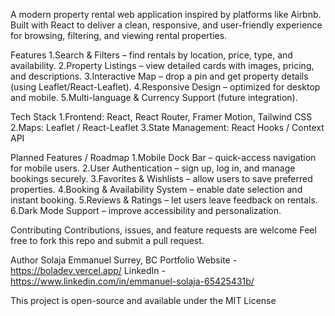 A modern property rental web application inspired by platforms like Airbnb. Built with React to deliver a clean,
responsive, and user-friendly experience for browsing, filtering, and viewing rental properties.

Features
1.Search & Filters – find rentals by location, price, type, and availability.
2.Property Listings – view detailed cards with images, pricing, and descriptions.
3.Interactive Map – drop a pin and get property details (using Leaflet/React-Leaflet).
4.Responsive Design – optimized for desktop and mobile.
5.Multi-language & Currency Support (future integration).

Tech Stack
1.Frontend: React, React Router, Framer Motion, Tailwind CSS
2.Maps: Leaflet / React-Leaflet
3.State Management: React Hooks / Context API

Planned Features / Roadmap
1.Mobile Dock Bar – quick-access navigation for mobile users.
2.User Authentication – sign up, log in, and manage bookings securely.
3.Favorites & Wishlists – allow users to save preferred properties.
4.Booking & Availability System – enable date selection and instant booking.
5.Reviews & Ratings – let users leave feedback on rentals.
6.Dark Mode Support – improve accessibility and personalization.

Contributing
Contributions, issues, and feature requests are welcome
Feel free to fork this repo and submit a pull request.

Author
Solaja Emmanuel
Surrey, BC
Portfolio Website - https://boladev.vercel.app/
LinkedIn - https://www.linkedin.com/in/emmanuel-solaja-65425431b/

This project is open-source and available under the MIT License
